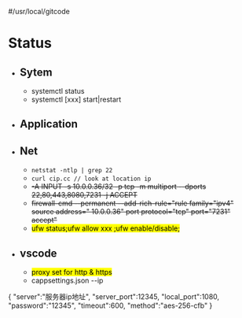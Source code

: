 #/usr/local/gitcode
# Status
+ ## Sytem
    + systemctl status
    + systemctl [xxx] start|restart
+ ## Application
+ ## Net
    + ``netstat -ntlp | grep 22``
    + ``curl cip.cc // look at location ip``
    + ~~-A INPUT -s 10.0.0.36/32 -p tcp -m multiport --dports 22,80,443,8080,7231 -j ACCEPT~~
    + ~~firewall-cmd --permanent --add-rich-rule="rule family="ipv4" source address=" 10.0.0.36" port protocol="tcp" port="7231" accept"~~
    + <mark>ufw status;ufw allow xxx ;ufw enable/disable;</mark>
+ ## vscode
    + <mark> proxy set for http & https
    + cappsettings.json --ip</mark>

{
        "server":"服务器ip地址",
        "server_port":12345,
        "local_port":1080,
        "password":"12345",
        "timeout":600,
        "method":"aes-256-cfb"
}
